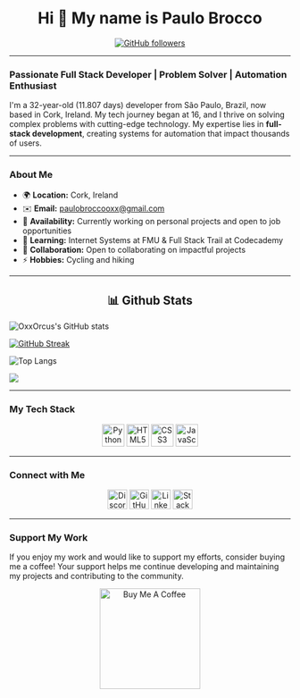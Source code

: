 <h1 align="center">Hi 👋 My name is Paulo Brocco</h1>

<p align="center">
  <a href="https://www.github.com/oxxorcus" target="_blank" rel="noreferrer">
    <img src="https://img.shields.io/github/followers/oxxorcus?logo=github&style=for-the-badge&color=3382ed&labelColor=171717" alt="GitHub followers"/>
  </a>
</p>

---

### Passionate Full Stack Developer | Problem Solver | Automation Enthusiast

I'm a 32-year-old (11.807 days) developer from São Paulo, Brazil, now based in Cork, Ireland. My tech journey began at 16, and I thrive on solving complex problems with cutting-edge technology. My expertise lies in **full-stack development**, creating systems for automation that impact thousands of users.

---

### About Me

- 🌍  **Location:** Cork, Ireland
- ✉️  **Email:** [paulobroccooxx@gmail.com](mailto:paulobroccooxx@gmail.com)
- 🚀  **Availability:** Currently working on personal projects and open to job opportunities
- 🧠  **Learning:** Internet Systems at FMU & Full Stack Trail at Codecademy
- 🤝  **Collaboration:** Open to collaborating on impactful projects
- ⚡  **Hobbies:** Cycling and hiking

---

<h2 align="center">📊 Github Stats</h2>

  ![OxxOrcus's GitHub stats](https://github-readme-stats.vercel.app/api?username=OxxOrcus&show_icons=true&theme=radical)

  [![GitHub Streak](https://streak-stats.demolab.com?user=OxxOrcus&theme=radical)](https://git.io/streak-stats)

  ![Top Langs](https://github-readme-stats.vercel.app/api/top-langs/?username=OxxOrcus&layout=compact&theme=radical)

  ![](https://komarev.com/ghpvc/?username=OxxOrcus)

---
### My Tech Stack

<p align="center">
  <a href="https://www.python.org/" target="_blank" rel="noreferrer"><img src="https://raw.githubusercontent.com/danielcranney/readme-generator/main/public/icons/skills/python-colored.svg" width="40" height="40" alt="Python" title="Python - Expertise in building backend systems"/></a>
  <a href="https://developer.mozilla.org/en-US/docs/Glossary/HTML5" target="_blank" rel="noreferrer"><img src="https://raw.githubusercontent.com/danielcranney/readme-generator/main/public/icons/skills/html5-colored.svg" width="40" height="40" alt="HTML5" title="HTML5 - Crafting responsive and dynamic web pages"/></a>
  <a href="https://www.w3.org/" target="_blank" rel="noreferrer"><img src="https://raw.githubusercontent.com/danielcranney/readme-generator/main/public/icons/skills/css3-colored.svg" width="40" height="40" alt="CSS3" title="CSS3 - Styling modern web applications"/></a>
  <a href="https://developer.mozilla.org/en-US/docs/Web/JavaScript" target="_blank" rel="noreferrer"><img src="https://raw.githubusercontent.com/danielcranney/readme-generator/main/public/icons/skills/javascript-colored.svg" width="40" height="40" alt="JavaScript" title="JavaScript - Building interactive web experiences"/></a>
  </p>

---

### Connect with Me

<p align="center">
  <a href="https://discord.com/users/paulobrocco5755" target="_blank" rel="noreferrer"><img src="https://raw.githubusercontent.com/danielcranney/readme-generator/main/public/icons/socials/discord.svg" width="35" height="35" alt="Discord"/></a>
  <a href="https://www.github.com/OxxOrcus" target="_blank" rel="noreferrer"><img src="https://raw.githubusercontent.com/danielcranney/readme-generator/main/public/icons/socials/github-dark.svg" width="35" height="35" alt="GitHub"/></a>
  <a href="https://www.linkedin.com/in/paulo-brocco/" target="_blank" rel="noreferrer"><img src="https://raw.githubusercontent.com/danielcranney/readme-generator/main/public/icons/socials/linkedin.svg" width="35" height="35" alt="LinkedIn"/></a>
  <a href="https://stackoverflow.com/users/21707769/paulo-brocco" target="_blank" rel="noreferrer"><img src="https://raw.githubusercontent.com/danielcranney/readme-generator/main/public/icons/socials/stackoverflow.svg" width="35" height="35" alt="Stack Overflow"/></a>
</p>

---


### Support My Work

If you enjoy my work and would like to support my efforts, consider buying me a coffee! Your support helps me continue developing and maintaining my projects and contributing to the community.

<p align="center">
  <a href="https://www.buymeacoffee.com/OxxOrcusPBROCCO">
    <img src="https://cdn.buymeacoffee.com/buttons/v2/default-yellow.png" width="180" alt="Buy Me A Coffee"/>
  </a>
</p>
